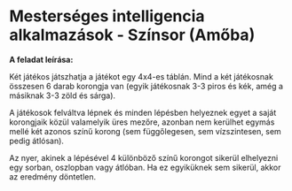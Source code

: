 <H1>Mesterséges intelligencia alkalmazások - Színsor (Amőba)</H1>

**A feladat leírása:**

Két játékos játszhatja a játékot egy 4x4-es táblán.
Mind a két játékosnak összesen 6 darab korongja van (egyik játékosnak 3-3 piros és kék, amég a másiknak 3-3 zöld és sárga).

A játékosok felváltva lépnek és minden lépésben helyeznek egyet a saját korongjaik közül valamelyik üres mezőre,
azonban nem kerülhet egymás mellé két azonos színű korong (sem függőlegesen, sem vízszintesen, sem pedig átlósan).

Az nyer, akinek a lépésével 4 különböző színű korongot sikerül elhelyezni egy sorban, oszlopban vagy átlóban.
Ha ez egyiküknek sem sikerül, akkor az eredmény döntetlen.
